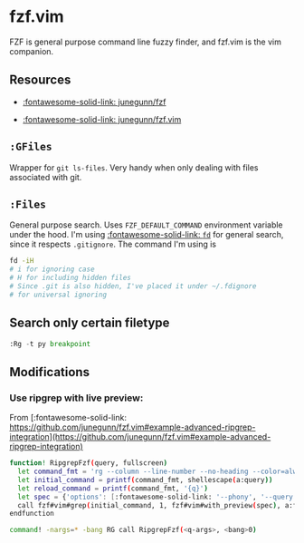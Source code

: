 # fzf.vim

FZF is general purpose command line fuzzy finder, and fzf.vim is the vim companion.

## Resources

- [:fontawesome-solid-link: junegunn/fzf](https://github.com/junegunn/fzf)

- [:fontawesome-solid-link: junegunn/fzf.vim](https://github.com/junegunn/fzf.vim)

## `:GFiles`

Wrapper for `git ls-files`. Very handy when only dealing with files associated with git.

## `:Files`

General purpose search. Uses `FZF_DEFAULT_COMMAND` environment variable under the hood. I'm using [:fontawesome-solid-link: `fd`](https://github.com/sharkdp/fd) for general search, since it respects `.gitignore`. The command I'm using is

```bash
fd -iH
# i for ignoring case
# H for including hidden files
# Since .git is also hidden, I've placed it under ~/.fdignore
# for universal ignoring
```

## Search only certain filetype

```python
:Rg -t py breakpoint
```

## Modifications

### Use ripgrep with live preview:

From [:fontawesome-solid-link: https://github.com/junegunn/fzf.vim#example-advanced-ripgrep-integration](https://github.com/junegunn/fzf.vim#example-advanced-ripgrep-integration)

```bash
function! RipgrepFzf(query, fullscreen)
  let command_fmt = 'rg --column --line-number --no-heading --color=always --smart-case -- %s || true'
  let initial_command = printf(command_fmt, shellescape(a:query))
  let reload_command = printf(command_fmt, '{q}')
  let spec = {'options': [:fontawesome-solid-link: '--phony', '--query', a:query, '--bind', 'change:reload:'.reload_command]}
  call fzf#vim#grep(initial_command, 1, fzf#vim#with_preview(spec), a:fullscreen)
endfunction

command! -nargs=* -bang RG call RipgrepFzf(<q-args>, <bang>0)
```
